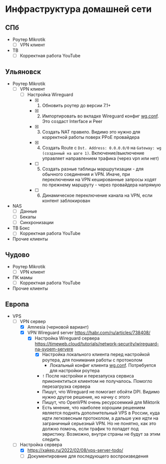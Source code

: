 # Инфраструктура домашней сети

## СПб

- Роутер Mikrotik
  - [ ] VPN клиент
- ТВ
  - [ ] Корректная работа YouTube

## Ульяновск

- Роутер Mikrotik
  - [ ] VPN клиент
    - [ ] Настройка Wireguard
      - [x] 1. Обновить роутер до версии 7.1+
      - [x] 2. Импортировать во вкладке Wireguard конфиг [wg.conf](./configs/wg.conf). Это создаст Interface и Peer
      - [x] 3. Создать NAT правило. Видимо это нужно для корректной работы поверх PPoE провайдера
      - [x] 4. Создать Route с `Dst. Address: 0.0.0.0/0` на `Gateway: wg (созданный на шаге 1)`. Включение/выключение управляет направлением трафика (через vpn или нет)
      - [ ] 5. Создать разные таблицы маршрутизации - для обычного соединения и VPN. Иначе, при переключении на VPN кешированные запросы ходят по прежнему маршруту - через провайдера напрямую
      - [ ] 6. Динамическое переключение канала на VPN, если контент заблокирован
- NAS
  - [ ] Данные
  - [ ] Бекапы
  - [ ] Синхронизации
- ТВ Бокс
  - [ ] Корректная работа YouTube
- Прочие клиенты

## Чудово

- Роутер Mikrotik
  - [ ] VPN клиент
- ПК мамы
  - [ ] Корректная работа YouTube
- Прочие клиенты

## Европа

- VPS
  - [ ] VPN сервер
    - [x] Amnesia (черновой вариант)
    - [x] VPN Wireguard server https://habr.com/ru/articles/738408/
      - [x] Настройка Wireguard сервера https://timeweb.cloud/tutorials/network-security/wireguard-na-svoem-servere
        - [x] Настройка локального клиента перед настройкой роутера, для понимания работы с протоколом
          - Локальный конфиг клиента [wg.conf](./configs/wg.conf). Потребуется для настройки роутера
        - `!` После настройки и перезапуска сервиса приконектиться клиентом не получалось. Помогло перезагрузка сервера
        - Пишут, что Wireguard не помогает обойти DPI. Видимо нужно другое решение, но начну с этого
        - Пишут, что OpenVPN очень ресурсоемкий для Miktorik
        - Есть мнение, что наиболее хорошим решением является поднять дополнительный VPS в России, куда идти легковесным протоколом, а дальше уже идти на заграничный серьезный VPN. Но не понятно, как это должно помочь, если трафик то попадет под эвристику. Возможно, внутри страны не будут за этим следить
  - [ ] Настройка сервера
    - [x] https://xakep.ru/2022/02/08/vps-server-todo/
    - [ ] Документировние для последующего воспроизведения
